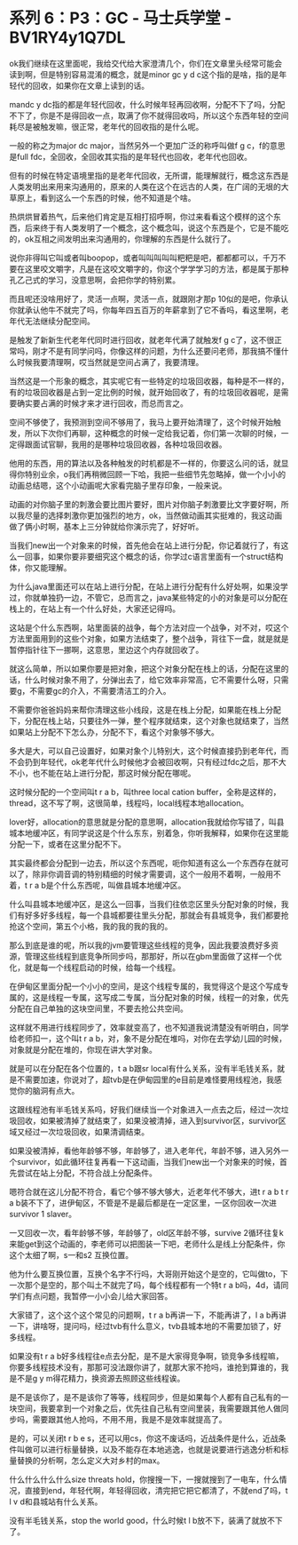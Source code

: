 # 系列 6：P3：GC - 马士兵学堂 - BV1RY4y1Q7DL

ok我们继续在这里面呢，我给交代给大家澄清几个，你们在文章里头经常可能会读到啊，但是特别容易混淆的概念，就是minor gc y d c这个指的是啥，指的是年轻代的回收，如果你在文章上读到的话。

mandc y dc指的都是年轻代回收，什么时候年轻再回收啊，分配不下了吗，分配不下了，你是不是得回收一点，取满了你不就得回收吗，所以这个东西年轻的空间耗尽是被触发嘛，很正常，老年代的回收指的是什么呢。

一般的称之为major dc major，当然另外一个更加广泛的称呼叫做f g c，f的意思是full fdc，全回收，全回收其实指的是年轻代也回收，老年代也回收。

但有的时候在特定语境里指的是老年代回收，无所谓，能理解就行，概念这东西是人类发明出来用来沟通用的，原来的人类在这个在远古的人类，在广阔的无垠的大草原上，看到这么一个东西的时候，他不知道是个啥。

热烘烘冒着热气，后来他们肯定是互相打招呼啊，你过来看看这个模样的这个东西，后来终于有人类发明了一个概念，这个概念叫，说这个东西是个，它是不能吃的，ok互相之间发明出来沟通用的，你理解的东西是什么就行了。

说你非得叫它叫或者叫boopop，或者叫叫叫叫叫粑粑是吧，都都都可以，千万不要在这里咬文嚼字，凡是在这咬文嚼字的，你这个学学学习的方法，都是属于那种孔乙己式的学习，没意思啊，会把你学的特别累。

而且呢还没啥用好了，灵活一点啊，灵活一点，就跟刚才那p 10似的是吧，你承认你就承认他牛不就完了吗，你每年四五百万的年薪拿到了它不香吗，看这里啊，老年代无法继续分配空间。

是触发了新新生代老年代同时进行回收，就老年代满了就触发f g c了，这不很正常吗，刚才不是有同学问吗，你像这样的问题，为什么还要问老师，那我搞不懂什么时候我要清理啊，哎当然就是空间占满了，我要清理。

当然这是一个形象的概念，其实呢它有一些特定的垃圾回收器，每种是不一样的，有的垃圾回收器是占到一定比例的时候，就开始回收了，有的垃圾回收器呢，是需要确实要占满的时候才来才进行回收，而总而言之。

空间不够使了，我预测到空间不够用了，我马上要开始清理了，这个时候开始触发，所以下次你们再聊，这种概念的时候一定给我记着，你们第一次聊的时候，一定得跟面试官聊，我用的是哪种垃圾回收器，各种垃圾回收器。

他用的东西，用的算法以及各种触发的时机都是不一样的，你要这么问的话，就显得你特别业余，o我们再稍微回顾一下哈，我把一些细节先忽略掉，做一个小小的动画总结嗯，这个小动画呢大家看完脑子里存印象，一般来说。

动画的对你脑子里的刺激会要比图片要好，图片对你脑子刺激要比文字要好啊，所以我尽量的选择刺激你更加强烈的地方，ok，当然做动画其实挺难的，我这动画做了俩小时啊，基本上三分钟就给你演示完了，好好听。

当我们new出一个对象来的时候，首先他会在站上进行分配，你记着就行了，有这么一回事，如果你要非要细究这个概念的话，你学过c语言里面有一个struct结构体，你又能理解。

为什么java里面还可以在站上进行分配，在站上进行分配有什么好处啊，如果没学过，你就单独扔一边，不管它，总而言之，java某些特定的小的对象是可以分配在栈上的，在站上有一个什么好处，大家还记得吗。

这站是个什么东西啊，站里面装的战争，每个方法对应一个战争，对不对，哎这个方法里面用到的这些个对象，如果方法结束了，整个战争，背往下一盘，就是就是暂停指针往下一挪啊，这意思，里边这个内存就回收了。

就这么简单，所以如果你要是把对象，把这个对象分配在栈上的话，分配在这里的话，什么时候对象不用了，分弹出去了，给它效率非常高，它不需要什么呀，只需要g，不需要gc的介入，不需要清洁工的介入。

不需要你爸爸妈妈来帮你清理这些小线段，这是在栈上分配，如果能在栈上分配下，分配在栈上站，只要往外一弹，整个程序就结束，这个对象也就结束了，当然如果站上分配不下怎么办，分配不下，看这个对象够不够大。

多大是大，可以自己设置好，如果对象个儿特别大，这个时候直接扔到老年代，而不会扔到年轻代，ok老年代什么时候他才会被回收啊，只有经过fdc之后，那不大不小，也不能在站上进行分配，那这时候分配在哪呢。

这时候分配的一个空间叫t r a b，叫three local cation buffer，全称是这样的，thread，这不写了啊，这很简单，线程吗，local线程本地allocation。

lover好，allocation的意思就是分配的意思啊，allocation我就给你写错了，叫县城本地缓冲区，有同学说这是个什么东东，别着急，你听我解释，如果你在这里能分配一下，或者在这里分配不下。

其实最终都会分配到一边去，所以这个东西呢，呃你知道有这么一个东西存在就可以了，除非你调音调的特别精细的时候才需要调，这个一般用不着啊，一般用不着，t r a b是个什么东西呢，叫做县城本地缓冲区。

什么叫县城本地缓冲区，是这么一回事，当我们往依恋区里头分配对象的时候，我们有好多好多线程，每一个县城都要往里头分配，那就会有县城竞争，我们都要抢抢这个空间，第五个小格，我的我的我的我的。

那么到底是谁的呢，所以我的jvm要管理这些线程的竞争，因此我要浪费好多资源，管理这些线程到底竞争所同步吗，那那好，所以在gbm里面做了这样一个优化，就是每一个线程启动的时候，给每一个线程。

在伊甸区里面分配一个小小的空间，是这个线程专属的，我觉得这个是这个写成专属的，这是线程一专属，这写成二专属，当分配对象的时候，线程一的对象，优先分配在自己单独的这块空间里，不要去抢公共空间。

这样就不用进行线程同步了，效率就变高了，也不知道我说清楚没有听明白，同学给老师扣一，这个叫t r a b，对，象不是分配在堆吗，对你在去学幼儿园的时候，对象就是分配在堆的，你现在讲大学对象。

就是可以在分配在各个位置的，t a b跟sr local有什么关系，没有半毛钱关系，就是不需要加速，你说对了，超tvb是在伊甸园里的e目前是难怪要用线程池，我感觉你的脑洞有点大。

这跟线程池有半毛钱关系吗，好我们继续当一个对象进入一点去之后，经过一次垃圾回收，如果被清掉了就结束了，如果没被清掉，进入到survivor区，survivor区域又经过一次垃圾回收，如果清调结束。

如果没被清掉，看他年龄够不够，年龄够了，进入老年代，年龄不够，进入另外一个survivor，如此循环往复再看一下这动画，当我们new出一个对象来的时候，首先尝试在站上分配，不符合战上分配条件。

嗯符合就在这儿分配不符合，看它个够不够大够大，近老年代不够大，进t r a b t r a b装不下了，进伊甸区，不管是不是最后都是在一定区里，一区你回收一次进survivor 1 slaver。

一又回收一次，看年龄够不够，年龄够了，old区年龄不够，survive 2循环往复k来能get到这个动画的，李老师可以把图装一下吧，老师什么是线上分配条件，你这个太细了啊，s一和s2 互换位置。

他为什么要互换位置，互换个名字不行吗，大哥刚开始这个是空的，它叫做to，下一次那个是空的，那个叫土不就完了吗，每个线程都有一个特t r a b吗，4d，请同学们有点问题，我暂停一小小会儿给大家回答。

大家错了，这个这个这个常见的问题啊，t r a b再讲一下，不能再讲了，l a b再讲一下，讲啥呀，提问吗，经过tvb有什么意义，tvb县城本地的不需要加锁了，好多线程。

如果没有t r a b好多线程往e点去分配，是不是大家得竞争啊，锁竞争多线程嘛，你要多线程技术没有，那那可没法跟你讲了，就那大家不抢吗，谁抢到算谁的，我是不是g y m得花精力，换资源去照顾这些线程诶。

是不是该你了，是不是该你了等等，线程同步，但是如果每个人都有自己私有的一块空间，我要拿到一个对象之后，优先往自己私有空间里装，我需要跟其他人做同步吗，需要跟其他人抢吗，不用不用，我是不是效率就提高了。

是的，可以关闭t r b e s，还可以用cs，你这不废话吗，近战条件是什么，近战条件叫做可以进行标量替换，以及不能存在本地逃逸，也就是说要进行逃逸分析和标量替换的分析啊，怎么定义大对乡村的max。

什么什么什么什么size threats hold，你搜搜一下，一搜就搜到了一电车，什么情况，直接到end，年轻代啊，年轻得回收，清完把它把它都清了，不就end了吗，t l v d和县城站有什么关系。

没有半毛钱关系，stop the world good，什么时候t l b放不下，装满了就放不下了。